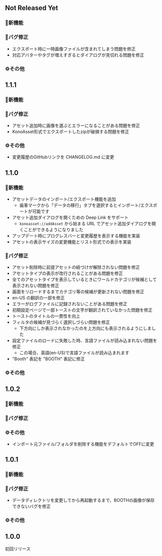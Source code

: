 ## Not Released Yet

### 🚀新機能

### 🐛バグ修正
- エクスポート時に一時画像ファイルが含まれてしまう問題を修正
- 対応アバターやタグが増えすぎるとダイアログが見切れる問題を修正

### ⚙️その他

## 1.1.1

### 🚀新機能

### 🐛バグ修正
- アセット追加時に画像を選ぶとエラーになることがある問題を修正
- KonoAsset形式でエクスポートしたzipが破損する問題を修正

### ⚙️その他
- 変更履歴のGitHubリンクを CHANGELOG.md に変更

## 1.1.0

### 🚀新機能
- アセットデータのインポート/エクスポート機能を追加
  - 歯車マークから「データの移行」タブを選択するとインポート/エクスポートが可能です
- アセット追加ダイアログを開くための Deep Link をサポート
  - `konoasset://addAsset` から始まる URL でアセット追加ダイアログを開くことができるようになりました
- アップデート時にプログレスバーと変更履歴を表示する機能を実装
- アセットの表示サイズの変更機能とリスト形式での表示を実装

### 🐛バグ修正
- アセット削除時に前提アセットの紐づけが解除されない問題を修正
- アセットタイプの表示が改行されることがある問題を修正
- 全てのアセットタイプを表示しているときにワールドカテゴリが候補として表示されない問題を修正
- 画面をリロードするまでカテゴリ等の候補が更新されない問題を修正
- en-US の翻訳の一部を修正
- エラーがログファイルに記録されないことがある問題を修正
- 初期設定ページで一部トーストの文字が翻訳されていなかった問題を修正
- トーストのタイトルの一貫性を向上
- フィルタの候補が見づらく選択しづらい問題を修正
  - 下方向にしか表示されなかったのを上方向にも表示されるようにしました
- 設定ファイルのロードに失敗した時、言語ファイルが読み込まれない問題を修正
  - この場合、英語(en-US)で言語ファイルが読み込まれます
- "Booth" 表記を "BOOTH" 表記に修正

### ⚙️その他

## 1.0.2

### 🚀新機能

### 🐛バグ修正

### ⚙️その他
- インポート元ファイル/フォルダを削除する機能をデフォルトでOFFに変更

## 1.0.1

### 🚀新機能

### 🐛バグ修正
- データディレクトリを変更してから再起動するまで、BOOTHの画像が保存できないバグを修正

### ⚙️その他

## 1.0.0

初回リリース
